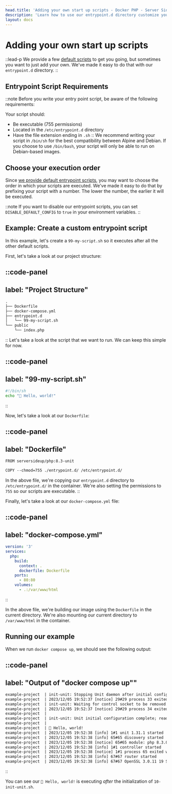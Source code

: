```yaml
---
head.title: 'Adding your own start up scripts - Docker PHP - Server Side Up'
description: 'Learn how to use our entrypoint.d directory customize your container start up experience.'
layout: docs
---
```


# Adding your own start up scripts
::lead-p
We provide a few [default scripts](/docs/getting-started/default-configurations#default-entrypoint-scripts) to get you going, but sometimes you want to just add your own. We've made it easy to do that with our `entrypoint.d` directory.
::

## Entrypoint Script Requirements
::note
Before you write your entry point script, be aware of the following requirements:

Your script should:
- Be executable (755 permissions)
- Located in the `/etc/entrypoint.d` directory
- Have the file extension ending in `.sh`
::
We recommend writing your script in `/bin/sh` for the best compatibility between Alpine and Debian. If you choose to use `/bin/bash`, your script will only be able to run on Debian-based images.

## Choose your execution order
Since [we provide default entrypoint scripts](/docs/getting-started/default-configurations#default-entrypoint-scripts), you may want to choose the order in which your scripts are executed. We've made it easy to do that by prefixing your script with a number. The lower the number, the earlier it will be executed.

::note
If you want to disable our entrypoint scripts, you can set `DISABLE_DEFAULT_CONFIG` to `true` in your environment variables.
::

## Example: Create a custom entrypoint script
In this example, let's create a `99-my-script.sh` so it executes after all the other default scripts.

First, let's take a look at our project structure:

::code-panel
---
label: "Project Structure"
---
```txt
.
├── Dockerfile
├── docker-compose.yml
├── entrypoint.d
│   └── 99-my-script.sh
└── public
    └── index.php
```
::
Let's take a look at the script that we want to run. We can keep this simple for now.

::code-panel
---
label: "99-my-script.sh"
---
```bash
#!/bin/sh
echo "👋 Hello, world!"
```
::

Now, let's take a look at our `Dockerfile`:

::code-panel
---
label: "Dockerfile"
---
```txt
FROM serversideup/php:8.3-unit

COPY --chmod=755 ./entrypoint.d/ /etc/entrypoint.d/
```
In the above file, we're copying our `entrypoint.d` directory to `/etc/entrypoint.d/` in the container. We're also setting the permissions to `755` so our scripts are executable.
::

Finally, let's take a look at our `docker-compose.yml` file:

::code-panel
---
label: "docker-compose.yml"
---
```yaml
version: '3'
services:
  php:
    build:
      context: .
      dockerfile: Dockerfile
    ports:
      - 80:80
    volumes:
      - .:/var/www/html
```
::

In the above file, we're building our image using the `Dockerfile` in the current directory. We're also mounting our current directory to `/var/www/html` in the container.

## Running our example
When we run `docker compose up`, we should see the following output:

::code-panel
---
label: "Output of \"docker compose up\""
---
```txt
example-project  | init-unit: Stopping Unit daemon after initial configuration...
example-project  | 2023/12/05 19:52:37 [notice] 29#29 process 33 exited with code 0
example-project  | init-unit: Waiting for control socket to be removed...
example-project  | 2023/12/05 19:52:37 [notice] 29#29 process 34 exited with code 0
example-project  | 
example-project  | init-unit: Unit initial configuration complete; ready for start up...
example-project  | 
example-project  | 👋 Hello, world!
example-project  | 2023/12/05 19:52:38 [info] 1#1 unit 1.31.1 started
example-project  | 2023/12/05 19:52:38 [info] 65#65 discovery started
example-project  | 2023/12/05 19:52:38 [notice] 65#65 module: php 8.3.0 "/usr/lib/unit/modules/php.unit.so"
example-project  | 2023/12/05 19:52:38 [info] 1#1 controller started
example-project  | 2023/12/05 19:52:38 [notice] 1#1 process 65 exited with code 0
example-project  | 2023/12/05 19:52:38 [info] 67#67 router started
example-project  | 2023/12/05 19:52:38 [info] 67#67 OpenSSL 3.0.11 19 Sep 2023, 300000b0
```
::

You can see our `👋 Hello, world!` is executing *after* the initialization of `10-init-unit.sh`.